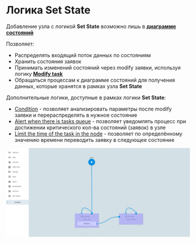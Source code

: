 # Логика Set State

Добавление узла с логикой **Set State** возможно лишь в **[диаграмме состояний](../process_and_state/state_diagramm.md)**

Позволяет:
* Распределять входящий поток данных по состояниям
* Хранить состояния заявок
* Принимать изменений состояний через modify заявки, используя логику **[Modify task](logika_modify_task.md)**
* Обращаться процессам к диаграмме состояний для получения данных, которые хранятся в рамках узла **Set State**


Дополнительные логики, доступные в рамках логики **Set State**:
* [Condition](if.md) - позволяет анализировать параметры после modify заявки и перераспределять в нужное состояние
* [Alert when there is tasks queue](timer.md#tasks-limit) - позволяет уведомлять процесс при достижении критического кол-ва состояний (заявок) в узле 
* [Limit the time of the task in the node](timer.md#timer) - позволяет по определённому значению времени переводить заявку в следующее состояние


![Logic SetState](../img/process_and_state/setstate.gif)



